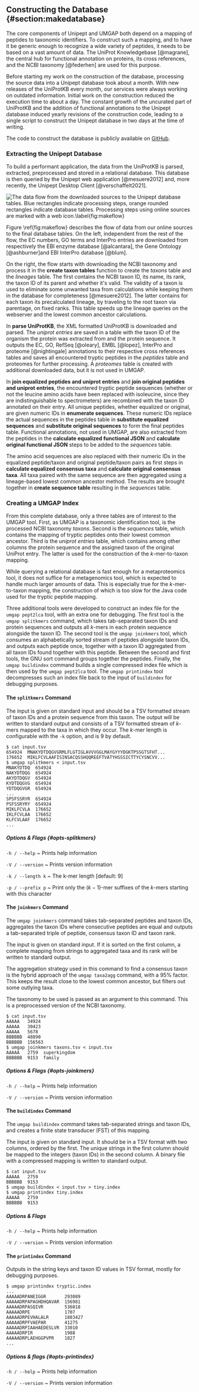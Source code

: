 ## Constructing the Database {#section:makedatabase}

The core components of Unipept and UMGAP both depend on a mapping of
peptides to taxonomic identifiers. To construct such a mapping, and to
have it be generic enough to recognize a wide variety of peptides, it
needs to be based on a vast amount of data. The UniProt Knowledgebase
[@magrane], the central hub for functional annotation on proteins, its
cross references, and the NCBI taxonomy [@federhen] are used for this
purpose.

Before starting my work on the construction of the database, processing
the source data into a Unipept database took about a month. With new
releases of the UniProtKB every month, our services were always working
on outdated information. Initial work on the construction reduced the
execution time to about a day. The constant growth of the uncurated part
of UniProtKB and the addition of functional annotations to the Unipept
database induced yearly revisions of the construction code, leading to a
single script to construct the Unipept database in two days at the time
of writing.

The code to construct the database is publicly available on
[GitHub](https://github.com/unipept/make-database).

### Extracting the Unipept Database

To build a performant application, the data from the UniProtKB
is parsed, extracted, preprocessed and stored in a relational
database. This database is then queried by the Unipept web application
[@mesuere2012] and, more recently, the Unipept Desktop Client
[@verschaffelt2021].

![The data flow from the downloaded sources to the Unipept database tables. Blue rectangles indicate processing steps, orange rounded rectangles indicate database tables. Processing steps using online sources are marked with a web icon.\label{fig:makeflow}](make-database.svg)

Figure \ref{fig:makeflow} describes the flow of data from our online
sources to the final database tables. On the left, independent from the
rest of the flow, the EC numbers, GO terms and InterPro entries are
downloaded from respectively the EBI enzyme database [@alcantara], the
Gene Ontology [@ashburner]and EBI InterPro database [@blum].

On the right, the flow starts with downloading the NCBI taxonomy
and process it in the **create taxon tables** function to create
the *taxons* table and the *lineages* table. The first contains the
NCBI taxon ID, its name, its rank, the taxon ID of its parent and
whether it's valid. The validity of a taxon is used to eliminate some
unwanted taxa from calculations while keeping them in the database for
completeness [@mesuere2012]. The latter contains for each taxon its
precalculated lineage, by traveling to the root taxon via parentage, on
fixed ranks. This table speeds up the lineage queries on the webserver
and the lowest common ancestor calculations.

In **parse UniProtKB**, the XML formatted UniProtKB is downloaded and
parsed. The *uniprot entries* are saved in a table with the taxon ID of
the organism the protein was extracted from and the protein sequence.
It outputs the EC, GO, RefSeq [@oleary], EMBL [@lopez], InterPro and
proteome [@nightingale] annotations to their respective cross references
tables and saves all encountered tryptic peptides in the *peptides*
table and proteomes for further processing. A *proteomes* table is
created with additional downloaded data, but it is not used in UMGAP.

In **join equalized peptides and uniprot entries** and **join original
peptides and uniprot entries**, the encountered tryptic peptide
sequences (whether or not the leucine amino acids have been replaced
with isoleucine, since they are indistinguishable to spectrometers)
are recombined with the taxon ID annotated on their entry. All unique
peptides, whether equalized or original, are given numeric IDs in
**enumerate sequences**. These numeric IDs replace the actual sequences
in the peptides table in **substitute equalized sequences** and
**substitute original sequences** to form the final peptides table.
Functional annotations, not used in UMGAP, are also extracted from the
peptides in the **calculate equalized functional JSON** and **calculate
original functional JSON** steps to be added to the *sequences* table.

The amino acid sequences are also replaced with their numeric IDs in
the equalized peptide/taxon and original peptide/taxon pairs as first
steps in **calculate equalized consensus taxa** and **calculate original
consensus taxa**. All taxa paired with the same sequence are then
aggregated using a lineage-based lowest common ancestor method. The
results are brought together in **create sequence table** resulting in
the *sequences* table.

### Creating a UMGAP Index

From this complete database, only a three tables are of interest to
the UMGAP tool. First, as UMGAP is a taxonomic identification tool,
is the processed NCBI taxonomy *taxons*. Second is the *sequences*
table, which contains the mapping of tryptic peptides onto their lowest
common ancestor. Third is the *uniprot entries* table, which contains
among other columns the protein sequence and the assigned taxon of the
original UniProt entry. The latter is used for the construction of the
*k*-mer-to-taxon mapping.

While querying a relational database is fast enough for a metaproteomics
tool, it does not suffice for a metagenomics tool, which is expected
to handle much larger amounts of data. This is especially true for the
*k*-mer-to-taxon mapping, the construction of which is too slow for the
Java code used for the tryptic peptide mapping.

Three additional tools were developed to construct an index file for the
`umgap pept2lca` tool, with an extra one for debugging. The first tool
is the `umgap splitkmers` command, which takes tab-separated taxon IDs
and protein sequences and outputs all *k*-mers in each protein sequence
alongside the taxon ID. The second tool is the `umgap joinkmers` tool,
which consumes an alphabetically sorted stream of peptides alongside
taxon IDs, and outputs each peptide once, together with a taxon ID
aggregated from all taxon IDs found together with this peptide. Between
the second and first tools, the GNU sort command groups together the
peptides. Finally, the `umgap buildindex` command builds a single
compressed index file which is then used by the `umgap pept2lca` tool.
The `umgap printindex` tool decompresses such an index file back to the
input of `buildindex` for debugging purposes.

#### The `splitkmers` Command

The input is given on standard input and should be a TSV formatted
stream of taxon IDs and a protein sequence from this taxon. The output
will be written to standard output and consists of a TSV formatted
stream of *k*-mers mapped to the taxa in which they occur. The *k*-mer
length is configurable with the `-k` option, and is 9 by default.

```shell
$ cat input.tsv
654924  MNAKYDTDQGVGRMLFLGTIGLAVVVGGLMAYGYYYDGKTPSSGTSFHT...
176652  MIKLFCVLAAFISINSACQSSHQQREEFTVATYHSSSICTTYCYSNCVV...
$ umgap splitkmers < input.tsv
MNAKYDTDQ  654924
NAKYDTDQG  654924
AKYDTDQGV  654924
KYDTDQGVG  654924
YDTDQGVGR  654924
...
SPSFSSRYR  654924
PSFSSRYRY  654924
MIKLFCVLA  176652
IKLFCVLAA  176652
KLFCVLAAF  176652
...
```

##### Options & Flags {#opts-splitkmers}

`-h / --help`
  ~ Prints help information

`-V / --version`
  ~ Prints version information

`-k / --length k`
  ~ The k-mer length [default: 9]

`-p / --prefix p`
  ~ Print only the $(k-1)$-mer suffixes of the *k*-mers starting with
    this character

#### The `joinkmers` Command

The `umgap joinkmers` command takes tab-separated peptides and taxon
IDs, aggregates the taxon IDs where consecutive peptides are equal and
outputs a tab-separated triple of peptide, consensus taxon ID and taxon
rank.

The input is given on standard input. If it is sorted on the first
column, a complete mapping from strings to aggregated taxa and its rank
will be written to standard output.

The aggregation strategy used in this command to find a consensus taxon
is the hybrid approach of the `umgap taxa2agg` command, with a 95%
factor. This keeps the result close to the lowest common ancestor, but
filters out some outlying taxa.

The taxonomy to be used is passed as an argument to this command. This
is a preprocessed version of the NCBI taxonomy.

```shell
$ cat input.tsv
AAAAA   34924
AAAAA   30423
AAAAA   5678
BBBBBB  48890
BBBBBB  156563
$ umgap joinkmers taxons.tsv < input.tsv
AAAAA   2759  superkingdom
BBBBBB  9153  family
```

##### Options & Flags {#opts-joinkmers}

`-h / --help`
  ~ Prints help information

`-V / --version`
  ~ Prints version information

#### The `buildindex` Command

The `umgap buildindex` command takes tab-separated strings and taxon
IDs, and creates a finite state transducer (FST) of this mapping.

The input is given on standard input. It should be in a TSV format with
two columns, ordered by the first. The unique strings in the first
column should be mapped to the integers (taxon IDs) in the second
column. A binary file with a compressed mapping is written to standard
output.

```shell
$ cat input.tsv
AAAAA   2759
BBBBBB  9153
$ umgap buildindex < input.tsv > tiny.index
$ umgap printindex tiny.index
AAAAA   2759
BBBBBB  9153
```

##### Options & Flags

`-h / --help`
  ~ Prints help information

`-V / --version`
  ~ Prints version information

#### The `printindex` Command

Outputs in the string keys and taxon ID values in TSV format, mostly for
debugging purposes.

```shell
$ umgap printindex tryptic.index
...
AAAAADRPANEIGGR       293089
AAAAADRPAPAGHDHQAVAR  156981
AAAAADRPASQIVR        536018
AAAAADRPE             1707
AAAAADRPEVHALALR      1883427
AAAAADRPFVAEPAR       41275
AAAAADRPIAAHAEDESLVR  33010
AAAAADRPIR            1988
AAAAADRPLAEHGGPVPR    1827
...
```

##### Options & flags {#opts-printindex}

`-h / --help`
  ~ Prints help information

`-V / --version`
  ~ Prints version information
